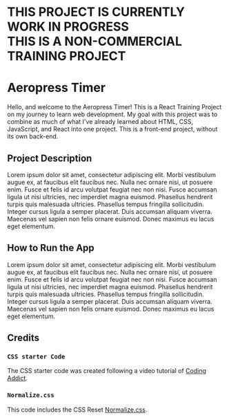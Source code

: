THIS PROJECT IS CURRENTLY WORK IN PROGRESS <br>
THIS IS A NON-COMMERCIAL TRAINING PROJECT
============


# Aeropress Timer

Hello, and welcome to the Aeropress Timer! This is a React Training Project on my journey to learn web development. My goal with this project was to combine as much of what I've already learned about HTML, CSS, JavaScript, and React into one project. This is a front-end project, without its own back-end. 

## Project Description
Lorem ipsum dolor sit amet, consectetur adipiscing elit. Morbi vestibulum augue ex, at faucibus elit faucibus nec. Nulla nec ornare nisi, ut posuere enim. Fusce et felis id arcu volutpat feugiat nec non nisi. Fusce accumsan ligula ut nisi ultricies, nec imperdiet magna euismod. Phasellus hendrerit turpis quis malesuada ultricies. Phasellus tempus fringilla sollicitudin. Integer cursus ligula a semper placerat. Duis accumsan aliquam viverra. Maecenas vel sapien non felis ornare euismod. Donec maximus eu lacus eget elementum.

## How to Run the App
Lorem ipsum dolor sit amet, consectetur adipiscing elit. Morbi vestibulum augue ex, at faucibus elit faucibus nec. Nulla nec ornare nisi, ut posuere enim. Fusce et felis id arcu volutpat feugiat nec non nisi. Fusce accumsan ligula ut nisi ultricies, nec imperdiet magna euismod. Phasellus hendrerit turpis quis malesuada ultricies. Phasellus tempus fringilla sollicitudin. Integer cursus ligula a semper placerat. Duis accumsan aliquam viverra. Maecenas vel sapien non felis ornare euismod. Donec maximus eu lacus eget elementum.

## Credits

### `CSS starter Code`
The CSS starter code was created following a video tutorial of [Coding Addict](https://www.youtube.com/watch?v=UDdyGNlQK5w). 

### `Normalize.css`
This code includes the CSS Reset [Normalize.css](https://necolas.github.io/normalize.css/).